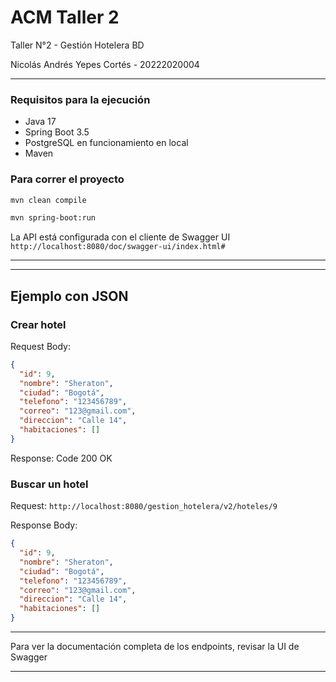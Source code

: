 # ACM Taller 2

Taller N°2 - Gestión Hotelera BD

Nicolás Andrés Yepes Cortés - 20222020004

---

### Requisitos para la ejecución

* Java 17
* Spring Boot 3.5
* PostgreSQL en funcionamiento en local
* Maven

### Para correr el proyecto

```bash
mvn clean compile
```

```bash
mvn spring-boot:run
```

La API está configurada con el cliente de Swagger UI `http://localhost:8080/doc/swagger-ui/index.html#`

---

---

## Ejemplo con JSON

### Crear hotel

Request Body:

```json
{
  "id": 9,
  "nombre": "Sheraton",
  "ciudad": "Bogotá",
  "telefono": "123456789",
  "correo": "123@gmail.com",
  "direccion": "Calle 14",
  "habitaciones": []
}
```

Response: Code 200 OK

### Buscar un hotel

Request: `http://localhost:8080/gestion_hotelera/v2/hoteles/9`

Response Body:

```json
{
  "id": 9,
  "nombre": "Sheraton",
  "ciudad": "Bogotá",
  "telefono": "123456789",
  "correo": "123@gmail.com",
  "direccion": "Calle 14",
  "habitaciones": []
}
```

---

Para ver la documentación completa de los endpoints, revisar la UI de Swagger

---
